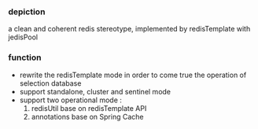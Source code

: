 ### depiction

a clean and coherent redis stereotype, implemented by redisTemplate with jedisPool 

### function 
* rewrite the redisTemplate mode in order to come true the operation of selection database
* support standalone, cluster and sentinel mode
* support two operational mode : 
  1. redisUtil base on redisTemplate API
  2. annotations base on Spring Cache 